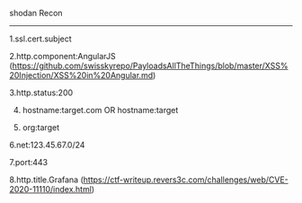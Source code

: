 
shodan Recon
_____________________________________________________________________________________________
1.ssl.cert.subject

2.http.component:AngularJS (https://github.com/swisskyrepo/PayloadsAllTheThings/blob/master/XSS%20Injection/XSS%20in%20Angular.md)

3.http.status:200

4. hostname:target.com OR hostname:target

5. org:target

6.net:123.45.67.0/24

7.port:443

8.http.title.Grafana  (https://ctf-writeup.revers3c.com/challenges/web/CVE-2020-11110/index.html)
